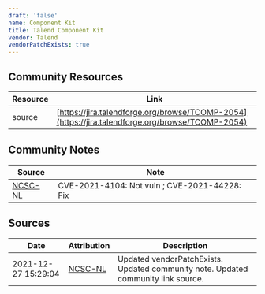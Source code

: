 ```yaml
---
draft: 'false'
name: Component Kit
title: Talend Component Kit
vendor: Talend
vendorPatchExists: true
---
```



## Community Resources
| Resource | Link |
| --- | --- |
| source | [https://jira.talendforge.org/browse/TCOMP-2054](https://jira.talendforge.org/browse/TCOMP-2054) |

## Community Notes
| Source | Note |
| --- | --- |
| [NCSC-NL](https://github.com/NCSC-NL/log4shell/blob/main/software/README.md) | CVE-2021-4104: Not vuln ; CVE-2021-44228: Fix </ul> |

## Sources
| Date | Attribution | Description |
| --- | --- | --- |
| 2021-12-27 15:29:04 | [NCSC-NL](https://github.com/NCSC-NL/log4shell/blob/main/software/README.md) | Updated vendorPatchExists. Updated community note. Updated community link source.  |
